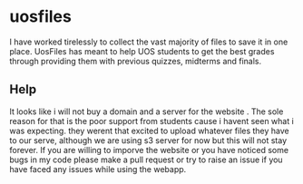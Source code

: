 # uosfiles
I have worked tirelessly to collect the vast majority of files to save it in one place. UosFiles has meant to help UOS students to get the best grades through providing them with previous quizzes, midterms and finals.
## Help
It looks like i will not buy a domain and a server for the website . The sole reason for that is the poor support from students cause i havent seen what i was expecting. they werent that excited to upload whatever files they have to our serve, although we are using s3 server for now but this will not stay forever.
If you are willing to imporve the website or you have noticed some bugs in my code please make a pull request or try to raise an issue if you have faced any issues while using the webapp.
